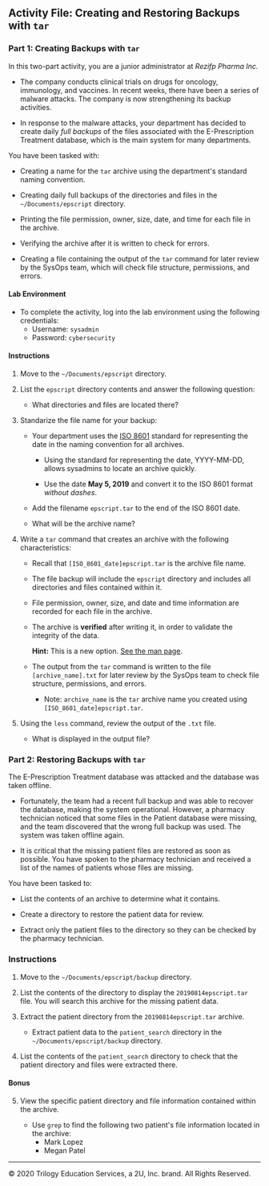 ## Activity File: Creating and Restoring Backups with `tar`

### Part 1: Creating Backups with `tar`

In this two-part activity, you are a junior administrator at *Rezifp Pharma Inc.*

- The company conducts clinical trials on drugs for oncology, immunology, and vaccines.  In recent weeks, there have been a series of malware attacks. The company is now strengthening its backup activities.   

- In response to the malware attacks, your department has decided to create daily *full backups* of the files associated with the E-Prescription Treatment database, which is the main system for many departments. 

You have been tasked with:

- Creating a name for the `tar` archive using the department's standard naming convention.
 
- Creating daily full backups of the directories and files in the `~/Documents/epscript` directory.

- Printing the file permission, owner, size, date, and time for each file in the archive.
 
- Verifying the archive after it is written to check for errors.

- Creating a file containing the output of the `tar` command for later review by the SysOps team, which will check file structure, permissions, and errors.

#### Lab Environment

- To complete the activity, log into the lab environment using the following credentials:  
    - Username: `sysadmin` 
    - Password: `cybersecurity`

#### Instructions

1. Move to the `~/Documents/epscript` directory.

2. List the `epscript` directory contents and answer the following question:

    - What directories and files are located there? 

3. Standarize the file name for your backup:

    - Your department uses the [ISO 8601](https://www.cl.cam.ac.uk/~mgk25/iso-time.html) standard for representing the date in the naming convention for all archives.    
        
        - Using the standard for representing the date, YYYY-MM-DD, allows sysadmins to locate an archive quickly.

        - Use the date **May 5, 2019** and convert it to the ISO 8601 format *without dashes*.

    - Add the filename `epscript.tar` to the end of the ISO 8601 date.

    - What will be the archive name?

4.  Write a `tar` command that creates an archive with the following characteristics:

    - Recall that `[ISO_8601_date]epscript.tar` is the archive file name.

    - The file backup will include the `epscript` directory and includes all directories and files contained within it.

    - File permission, owner, size, and date and time information are recorded for each file in the archive.

    - The archive is **verified** after writing it, in order to validate the integrity of the data.

        **Hint:** This is a new option. [See the man page](http://man7.org/linux/man-pages/man1/tar.1.html).

    - The output from the `tar` command is written to the file `[archive_name].txt` for later review by the SysOps team to check file structure, permissions, and errors.

        - Note: `archive_name` is the `tar` archive name you created using `[ISO_8601_date]epscript.tar`.

5.  Using the `less` command, review the output of the `.txt` file.

      - What is displayed in the output file?

### Part 2: Restoring Backups with `tar`

The E-Prescription Treatment database was attacked and the database was taken offline. 

- Fortunately, the team had a recent full backup and was able to recover the database, making the system operational. However, a pharmacy technician noticed that some files in the Patient database were missing, and the team discovered that the wrong full backup was used. The system was taken offline again.

- It is critical that the missing patient files are restored as soon as possible. You have spoken to the pharmacy technician and received a list of the names of patients whose files are missing.  

You have been tasked to:

- List the contents of an archive to determine what it contains.

- Create a directory to restore the patient data for review.

- Extract only the patient files to the directory so they can be checked by the pharmacy technician. 




### Instructions 

1. Move to the `~/Documents/epscript/backup` directory.

2. List the contents of the directory to display the `20190814epscript.tar` file. You will search this archive for the missing patient data.

3. Extract the patient directory from the `20190814epscript.tar` archive.  

    - Extract patient data to the `patient_search` directory in the `~/Documents/epscript/backup` directory.   

4. List the contents of the `patient_search` directory to check that the patient directory and files were extracted there.   

#### Bonus

5. View the specific patient directory and file information contained within the archive.

    - Use `grep` to find the following two patient's file information located in the archive:
      - Mark Lopez
      - Megan Patel



---

© 2020 Trilogy Education Services, a 2U, Inc. brand. All Rights Reserved.  